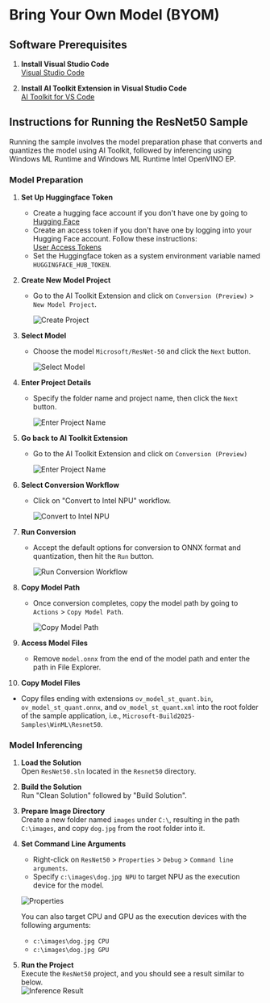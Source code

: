 # Bring Your Own Model (BYOM)

## Software Prerequisites

1. **Install Visual Studio Code**  
   [Visual Studio Code](https://code.visualstudio.com/)

2. **Install AI Toolkit Extension in Visual Studio Code**  
   [AI Toolkit for VS Code](https://code.visualstudio.com/docs/intelligentapps/overview)
    
## Instructions for Running the ResNet50 Sample

Running the sample involves the model preparation phase that converts and quantizes the model using AI Toolkit, followed by inferencing using Windows ML Runtime and Windows ML Runtime Intel OpenVINO EP.

### Model Preparation

1. **Set Up Huggingface Token**  
   - Create a hugging face account if you don't have one by going to [Hugging Face](https://huggingface.co)
   - Create an access token if you don't have one by logging into your Hugging Face account. Follow these instructions:  
     [User Access Tokens](https://huggingface.co/docs/hub/en/security-tokens)
   - Set the Huggingface token as a system environment variable named `HUGGINGFACE_HUB_TOKEN`.
 
2. **Create New Model Project**  
   - Go to the AI Toolkit Extension and click on `Conversion (Preview)` > `New Model Project`.  

     ![Create Project](images/create-project.png)

3. **Select Model**  
   - Choose the model `Microsoft/ResNet-50` and click the `Next` button.  

     ![Select Model](images/select-model.png)

4. **Enter Project Details**  
   - Specify the folder name and project name, then click the `Next` button.  

     ![Enter Project Name](images/project-name.png)

5. **Go back to AI Toolkit Extension**  
   - Go to the AI Toolkit Extension and click on `Conversion (Preview)`

     ![Enter Project Name](images/aitoolkit-extension.png)

6. **Select Conversion Workflow**  
   - Click on "Convert to Intel NPU" workflow.  

     ![Convert to Intel NPU](images/Select-conversion.png)

7. **Run Conversion**  
   - Accept the default options for conversion to ONNX format and quantization, then hit the `Run` button.  

     ![Run Conversion Workflow](images/convert.png)

8. **Copy Model Path**  
   - Once conversion completes, copy the model path by going to `Actions` > `Copy Model Path`.  

     ![Copy Model Path](images/copy-model-path.png)

9. **Access Model Files**  
   - Remove `model.onnx` from the end of the model path and enter the path in File Explorer.

10. **Copy Model Files**  
   - Copy files ending with extensions `ov_model_st_quant.bin`, `ov_model_st_quant.onnx`, and `ov_model_st_quant.xml` into the root folder of the sample application, i.e., `Microsoft-Build2025-Samples\WinML\Resnet50`.

### Model Inferencing

1. **Load the Solution**  
   Open `ResNet50.sln` located in the `Resnet50` directory.

2. **Build the Solution**  
   Run "Clean Solution" followed by "Build Solution".

3. **Prepare Image Directory**  
   Create a new folder named `images` under `C:\`, resulting in the path `C:\images`, and copy `dog.jpg` from the root folder into it.

4. **Set Command Line Arguments**  
   - Right-click on `ResNet50` > `Properties` > `Debug` > `Command line arguments`.
   - Specify `c:\images\dog.jpg NPU` to target NPU as the execution device for the model.

   ![Properties](images/command-line-arguments.png)
   
   You can also target CPU and GPU as the execution devices with the following arguments:  
   - `c:\images\dog.jpg CPU`  
   - `c:\images\dog.jpg GPU`


5. **Run the Project**  
   Execute the `ResNet50` project, and you should see a result similar to below.  
   ![Inference Result](images/inference-result.png)